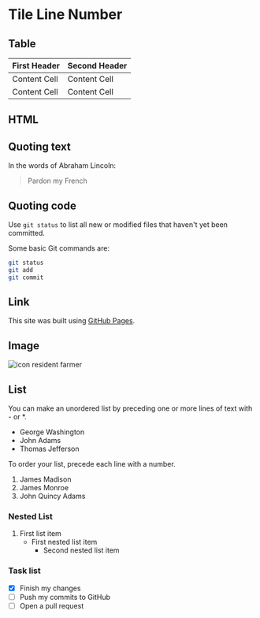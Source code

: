# Tile Line Number

## Table

| First Header | Second Header |
| ------------ | ------------- |
| Content Cell | Content Cell  |
| Content Cell | Content Cell  |

## HTML

## Quoting text

In the words of Abraham Lincoln:

> Pardon my French

## Quoting code

Use `git status` to list all new or modified files that haven't yet been committed.

Some basic Git commands are:

```sh
git status
git add
git commit
```

## Link

This site was built using [GitHub Pages](https://pages.github.com/).

## Image

![icon resident farmer](https://cdn.jsdelivr.net/gh/void-wiki/anno-1800-maindata/data-converted/ui/2kimages/main/3dicons/resident/icon_resident_farmer.png)

## List

You can make an unordered list by preceding one or more lines of text with - or \*.

- George Washington
- John Adams
- Thomas Jefferson

To order your list, precede each line with a number.

1. James Madison
2. James Monroe
3. John Quincy Adams

### Nested List

1. First list item
   - First nested list item
     - Second nested list item

### Task list

- [x] Finish my changes
- [ ] Push my commits to GitHub
- [ ] Open a pull request
